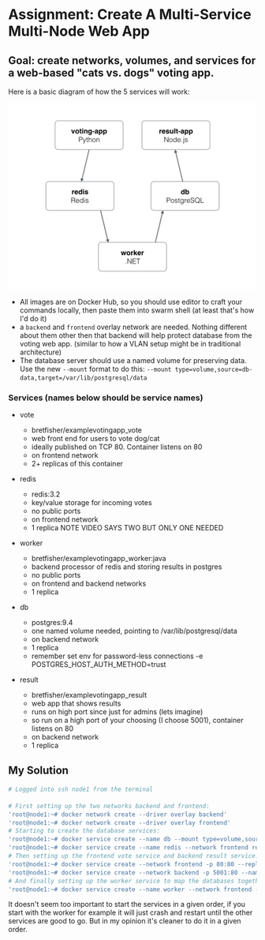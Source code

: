 # Assignment: Create A Multi-Service Multi-Node Web App

## Goal: create networks, volumes, and services for a web-based "cats vs. dogs" voting app.
Here is a basic diagram of how the 5 services will work:

![diagram](./architecture.png)
- All images are on Docker Hub, so you should use editor to craft your commands locally, then paste them into swarm shell (at least that's how I'd do it)
- a `backend` and `frontend` overlay network are needed. Nothing different about them other then that backend will help protect database from the voting web app. (similar to how a VLAN setup might be in traditional architecture)
- The database server should use a named volume for preserving data. Use the new `--mount` format to do this: `--mount type=volume,source=db-data,target=/var/lib/postgresql/data`

### Services (names below should be service names)
- vote
    - bretfisher/examplevotingapp_vote
    - web front end for users to vote dog/cat
    - ideally published on TCP 80. Container listens on 80
    - on frontend network
    - 2+ replicas of this container

- redis
    - redis:3.2
    - key/value storage for incoming votes
    - no public ports
    - on frontend network
    - 1 replica NOTE VIDEO SAYS TWO BUT ONLY ONE NEEDED

- worker
    - bretfisher/examplevotingapp_worker:java
    - backend processor of redis and storing results in postgres
    - no public ports
    - on frontend and backend networks
    - 1 replica

- db
    - postgres:9.4
    - one named volume needed, pointing to /var/lib/postgresql/data
    - on backend network
    - 1 replica
    - remember set env for password-less connections -e POSTGRES_HOST_AUTH_METHOD=trust

- result
    - bretfisher/examplevotingapp_result
    - web app that shows results
    - runs on high port since just for admins (lets imagine)
    - so run on a high port of your choosing (I choose 5001), container listens on 80
    - on backend network
    - 1 replica

## My Solution

```bash
# Logged into ssh node1 from the terminal

# First setting up the two networks backend and frontend:
'root@node1:~# docker network create --driver overlay backend'
'root@node1:~# docker network create --driver overlay frontend'
# Starting to create the database services:
'root@node1:~# docker service create --name db --mount type=volume,source=db-data,destination=/var/lib/postgresql/data --network backend -e POSTGRES_HOST_AUT H_METHOD=trust postgres:9.4'
'root@node1:~# docker service create --name redis --network frontend redis:3.2'
# Then setting up the frontend vote service and backend result service:
'root@node1:~# docker service create --network frontend -p 80:80 --replicas 3 --name vote bretfisher/examplevotingapp_vote'
'root@node1:~# docker service create --network backend -p 5001:80 --name result bretfisher/examplevotingapp_result'
# And finally setting up the worker service to map the databases together.
'root@node1:~# docker service create --name worker --network frontend --network backend bretfisher/examplevotingapp_worker:java'
```

It doesn't seem too important to start the services in a given order, if you start with the worker for example it will just crash and restart until the other services are good to go. But in my opinion it's cleaner to do it in a given order.
